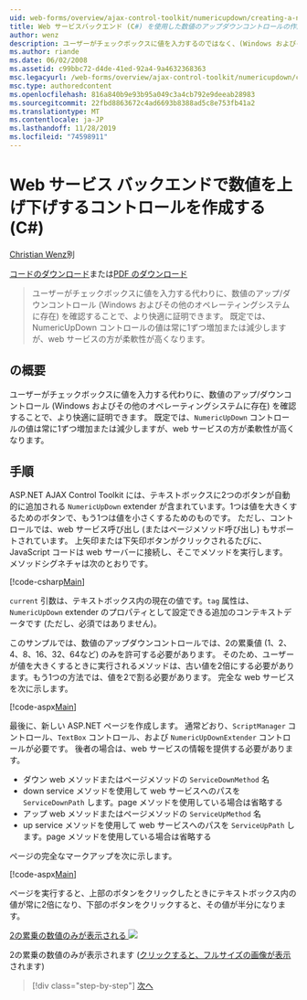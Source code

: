```yaml
---
uid: web-forms/overview/ajax-control-toolkit/numericupdown/creating-a-numeric-up-down-control-with-a-web-service-backend-cs
title: Web サービスバックエンド (C#) を使用した数値のアップダウンコントロールの作成Microsoft Docs
author: wenz
description: ユーザーがチェックボックスに値を入力するのではなく、(Windows およびその他のオペレーティングシステムに存在する) 数値のアップ/ダウンコントロールで、さらに c...
ms.author: riande
ms.date: 06/02/2008
ms.assetid: c99bbc72-d4de-41ed-92a4-9a4632368363
msc.legacyurl: /web-forms/overview/ajax-control-toolkit/numericupdown/creating-a-numeric-up-down-control-with-a-web-service-backend-cs
msc.type: authoredcontent
ms.openlocfilehash: 816a840b9e93b95a049c3a4cb792e9deeab28983
ms.sourcegitcommit: 22fbd8863672c4ad6693b8388ad5c8e753fb41a2
ms.translationtype: MT
ms.contentlocale: ja-JP
ms.lasthandoff: 11/28/2019
ms.locfileid: "74598911"
---
```

# <a name="creating-a-numeric-updown-control-with-a-web-service-backend-c"></a>Web サービス バックエンドで数値を上げ下げするコントロールを作成する (C#)

[Christian Wenz](https://github.com/wenz)別

[コードのダウンロード](https://download.microsoft.com/download/9/3/f/93f8daea-bebd-4821-833b-95205389c7d0/numericupdown1.cs.zip)または[PDF のダウンロード](https://download.microsoft.com/download/2/d/c/2dc10e34-6983-41d4-9c08-f78f5387d32b/numericupdown1CS.pdf)

> ユーザーがチェックボックスに値を入力する代わりに、数値のアップ/ダウンコントロール (Windows およびその他のオペレーティングシステムに存在) を確認することで、より快適に証明できます。 既定では、NumericUpDown コントロールの値は常に1ずつ増加または減少しますが、web サービスの方が柔軟性が高くなります。

## <a name="overview"></a>の概要

ユーザーがチェックボックスに値を入力する代わりに、数値のアップ/ダウンコントロール (Windows およびその他のオペレーティングシステムに存在) を確認することで、より快適に証明できます。 既定では、`NumericUpDown` コントロールの値は常に1ずつ増加または減少しますが、web サービスの方が柔軟性が高くなります。

## <a name="steps"></a>手順

ASP.NET AJAX Control Toolkit には、テキストボックスに2つのボタンが自動的に追加される `NumericUpDown` extender が含まれています。1つは値を大きくするためのボタンで、もう1つは値を小さくするためのものです。 ただし、コントロールでは、web サービス呼び出し (またはページメソッド呼び出し) もサポートされています。 上矢印または下矢印ボタンがクリックされるたびに、JavaScript コードは web サーバーに接続し、そこでメソッドを実行します。 メソッドシグネチャは次のとおりです。

[!code-csharp[Main](creating-a-numeric-up-down-control-with-a-web-service-backend-cs/samples/sample1.cs)]

`current` 引数は、テキストボックス内の現在の値です。`tag` 属性は、`NumericUpDown` extender のプロパティとして設定できる追加のコンテキストデータです (ただし、必須ではありません)。

このサンプルでは、数値のアップダウンコントロールでは、2の累乗値 (1、2、4、8、16、32、64など) のみを許可する必要があります。 そのため、ユーザーが値を大きくするときに実行されるメソッドは、古い値を2倍にする必要があります。もう1つの方法では、値を2で割る必要があります。 完全な web サービスを次に示します。

[!code-aspx[Main](creating-a-numeric-up-down-control-with-a-web-service-backend-cs/samples/sample2.aspx)]

最後に、新しい ASP.NET ページを作成します。 通常どおり、`ScriptManager` コントロール、`TextBox` コントロール、および `NumericUpDownExtender` コントロールが必要です。 後者の場合は、web サービスの情報を提供する必要があります。

- ダウン web メソッドまたはページメソッドの `ServiceDownMethod` 名
- down service メソッドを使用して web サービスへのパスを `ServiceDownPath` します。page メソッドを使用している場合は省略する
- アップ web メソッドまたはページメソッドの `ServiceUpMethod` 名
- up service メソッドを使用して web サービスへのパスを `ServiceUpPath` します。page メソッドを使用している場合は省略する

ページの完全なマークアップを次に示します。

[!code-aspx[Main](creating-a-numeric-up-down-control-with-a-web-service-backend-cs/samples/sample3.aspx)]

ページを実行すると、上部のボタンをクリックしたときにテキストボックス内の値が常に2倍になり、下部のボタンをクリックすると、その値が半分になります。

[2の累乗の数値のみが表示される ![](creating-a-numeric-up-down-control-with-a-web-service-backend-cs/_static/image2.png)](creating-a-numeric-up-down-control-with-a-web-service-backend-cs/_static/image1.png)

2の累乗の数値のみが表示されます ([クリックすると、フルサイズの画像が表示](creating-a-numeric-up-down-control-with-a-web-service-backend-cs/_static/image3.png)されます)

> [!div class="step-by-step"]
> [次へ](creating-a-numeric-up-down-control-with-a-web-service-backend-vb.md)
